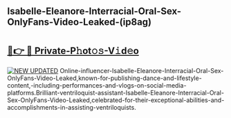 ## Isabelle-Eleanore-Interracial-Oral-Sex-OnlyFans-Video-Leaked-(ip8ag)


# <h2><a href="https://mediaupload.pro?-19M">🔗👉 🔴 Private-P𝚑ot𝚘𝚜-V𝚒d𝚎o</a></h2>

[![NEW UPDATED](https://i.imgur.com/0qMVB7G.gif)](https://mediaupload.pro?-19M)
Online-influencer-Isabelle-Eleanore-Interracial-Oral-Sex-OnlyFans-Video-Leaked,known-for-publishing-dance-and-lifestyle-content,-including-performances-and-vlogs-on-social-media-platforms.Brilliant-ventriloquist-assistant-Isabelle-Eleanore-Interracial-Oral-Sex-OnlyFans-Video-Leaked,celebrated-for-their-exceptional-abilities-and-accomplishments-in-assisting-ventriloquists.  